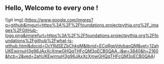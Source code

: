 ## Hello, Welcome to every one !
![git img].(https://www.google.com/imgres?q=github&imgurl=https%3A%2F%2Ffoundations.projectpythia.org%2F_images%2FGitHub-logo.png&imgrefurl=https%3A%2F%2Ffoundations.projectpythia.org%2Ffoundations%2Fgithub%2Fwhat-is-github.html&docid=OcYRdSEZbChkgM&tbnid=ECqRgpVdvbaoQM&vet=12ahUKEwjrnuH3g96JAxXcXmwGHQqTHFcQM3oECB0QAA..i&w=3840&h=2160&hcb=2&ved=2ahUKEwjrnuH3g96JAxXcXmwGHQqTHFcQM3oECB0QAA)
